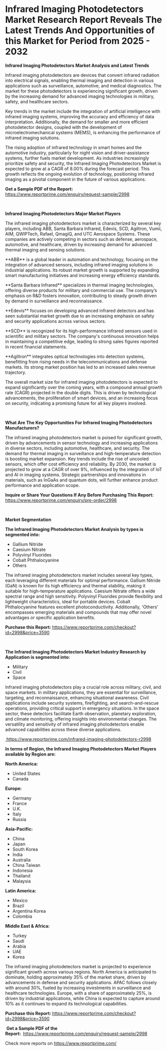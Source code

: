 <p><h1>Infrared Imaging Photodetectors Market Research Report Reveals The Latest Trends And Opportunities of this Market for Period from 2025 - 2032</h1></p><p><strong>Infrared Imaging Photodetectors Market Analysis and Latest Trends</strong></p>
<p><p>Infrared imaging photodetectors are devices that convert infrared radiation into electrical signals, enabling thermal imaging and detection in various applications such as surveillance, automotive, and medical diagnostics. The market for these photodetectors is experiencing significant growth, driven by the increasing demand for advanced imaging technologies in military, safety, and healthcare sectors. </p><p>Key trends in the market include the integration of artificial intelligence with infrared imaging systems, improving the accuracy and efficiency of data interpretation. Additionally, the demand for smaller and more efficient photodetector designs, coupled with the development of microelectromechanical systems (MEMS), is enhancing the performance of infrared imaging solutions.</p><p>The rising adoption of infrared technology in smart homes and the automotive industry, particularly for night vision and driver-assistance systems, further fuels market development. As industries increasingly prioritize safety and security, the Infrared Imaging Photodetectors Market is expected to grow at a CAGR of 8.00% during the forecast period. This growth reflects the ongoing evolution of technology, positioning infrared imaging as a pivotal component in the future of various applications.</p></p>
<p><strong>Get a Sample PDF of the Report:&nbsp;</strong> <a href="https://www.reportprime.com/enquiry/request-sample/2998?utm_campaign=1835&utm_medium=2&utm_source=Github&utm_content=ia&utm_term=18032025&utm_id=infrared-imaging-photodetectors">https://www.reportprime.com/enquiry/request-sample/2998</a></p>
<p>&nbsp;</p>
<p><strong>Infrared Imaging Photodetectors Major Market Players</strong></p>
<p><p>The infrared imaging photodetectors market is characterized by several key players, including ABB, Santa Barbara Infrared, Edevis, SCD, Agiltron, Vumii, AIM, QWIPTech, Rafael, QmagiQ, and UTC Aerospace Systems. These companies are actively competing in sectors such as defense, aerospace, automotive, and healthcare, driven by increasing demand for advanced thermal imaging and sensing solutions.</p><p>**ABB** is a global leader in automation and technology, focusing on the integration of advanced sensors, including infrared imaging solutions in industrial applications. Its robust market growth is supported by expanding smart manufacturing initiatives and increasing energy efficiency standards.</p><p>**Santa Barbara Infrared** specializes in thermal imaging technologies, offering diverse products for military and commercial use. The company’s emphasis on R&D fosters innovation, contributing to steady growth driven by demand in surveillance and reconnaissance.</p><p>**Edevis** focuses on developing advanced infrared detectors and has seen substantial market growth due to an increasing emphasis on safety and security applications across various sectors. </p><p>**SCD** is recognized for its high-performance infrared sensors used in scientific and military sectors. The company's continuous innovation helps in maintaining a competitive edge, leading to strong sales figures reported in recent financial statements.</p><p>**Agiltron** integrates optical technologies into detection systems, benefitting from rising needs in the telecommunications and defense markets. Its strong market position has led to an increased sales revenue trajectory.</p><p>The overall market size for infrared imaging photodetectors is expected to expand significantly over the coming years, with a compound annual growth rate (CAGR) projected in the double digits. This is driven by technological advancements, the proliferation of smart devices, and an increasing focus on security, indicating a promising future for all key players involved.</p></p>
<p>&nbsp;</p>
<p><strong>What Are The Key Opportunities For Infrared Imaging Photodetectors Manufacturers?</strong></p>
<p><p>The infrared imaging photodetectors market is poised for significant growth, driven by advancements in sensor technology and increasing applications in diverse sectors, including automotive, healthcare, and security. The demand for thermal imaging in surveillance and high-temperature detection is boosting market expansion. Key trends include the rise of uncooled sensors, which offer cost efficiency and reliability. By 2030, the market is projected to grow at a CAGR of over 9%, influenced by the integration of IoT and AI in imaging systems. Strategic partnerships and innovations in materials, such as InGaAs and quantum dots, will further enhance product performance and application scope.</p></p>
<p><strong>Inquire or Share Your Questions If Any Before Purchasing This Report:</strong> <a href="https://www.reportprime.com/enquiry/pre-order/2998?utm_campaign=1835&utm_medium=2&utm_source=Github&utm_content=ia&utm_term=18032025&utm_id=infrared-imaging-photodetectors">https://www.reportprime.com/enquiry/pre-order/2998</a></p>
<p>&nbsp;</p>
<p><strong>Market Segmentation</strong></p>
<p><strong>The Infrared Imaging Photodetectors Market Analysis by types is segmented into:</strong></p>
<p><ul><li>Gallium Nitride</li><li>Caesium Nitrate</li><li>Polyvinyl Fluorides</li><li>Cobalt Phthalocyanine</li><li>Others</li></ul></p>
<p><p>The infrared imaging photodetectors market includes several key types, each leveraging different materials for optimal performance. Gallium Nitride (GaN) is known for its high efficiency and thermal stability, making it suitable for high-temperature applications. Caesium Nitrate offers a wide spectral range and high sensitivity. Polyvinyl Fluorides provide flexibility and lightweight characteristics, ideal for portable devices. Cobalt Phthalocyanine features excellent photoconductivity. Additionally, 'Others' encompasses emerging materials and compounds that may offer novel advantages or specific application benefits.</p></p>
<p><strong>Purchase this Report:&nbsp;</strong><a href="https://www.reportprime.com/checkout?id=2998&price=3590&utm_campaign=1835&utm_medium=2&utm_source=Github&utm_content=ia&utm_term=18032025&utm_id=infrared-imaging-photodetectors">https://www.reportprime.com/checkout?id=2998&price=3590</a></p>
<p>&nbsp;</p>
<p><strong>The Infrared Imaging Photodetectors Market Industry Research by Application is segmented into:</strong></p>
<p><ul><li>Military</li><li>Civil</li><li>Space</li></ul></p>
<p><p>Infrared imaging photodetectors play a crucial role across military, civil, and space markets. In military applications, they are essential for surveillance, targeting, and reconnaissance, enhancing situational awareness. Civil applications include security systems, firefighting, and search-and-rescue operations, providing critical support in emergency situations. In the space sector, these detectors facilitate Earth observation, planetary exploration, and climate monitoring, offering insights into environmental changes. The versatility and sensitivity of infrared imaging photodetectors enable advanced capabilities across these diverse applications.</p></p>
<p><a href="https://www.reportprime.com/infrared-imaging-photodetectors-r2998?utm_campaign=1835&utm_medium=2&utm_source=Github&utm_content=ia&utm_term=18032025&utm_id=infrared-imaging-photodetectors">&nbsp;https://www.reportprime.com/infrared-imaging-photodetectors-r2998</a></p>
<p><strong>In terms of Region, the Infrared Imaging Photodetectors Market Players available by Region are:</strong></p>
<p>
    <p> <strong> North America: </strong>
        <ul>
            <li>United States</li>
            <li>Canada</li>
        </ul>
        </p> 
    <p> <strong> Europe: </strong>
        <ul>
            <li>Germany</li>
            <li>France</li>
            <li>U.K.</li>
            <li>Italy</li>
            <li>Russia</li>
        </ul>
        </p> 
    <p> <strong> Asia-Pacific: </strong>
        <ul>
            <li>China</li>
            <li>Japan</li>
            <li>South Korea</li>
            <li>India</li>
            <li>Australia</li>
            <li>China Taiwan</li>
            <li>Indonesia</li>
            <li>Thailand</li>
            <li>Malaysia</li>
        </ul>
        </p> 
    <p> <strong> Latin America: </strong>
        <ul>
            <li>Mexico</li>
            <li>Brazil</li>
            <li>Argentina Korea</li>
            <li>Colombia</li>
        </ul>
        </p> 
    <p> <strong> Middle East & Africa: </strong>
        <ul>
            <li>Turkey</li>
            <li>Saudi</li>
            <li>Arabia</li>
            <li>UAE</li>
            <li>Korea</li>
        </ul>
    </p>
    </p>
<p><p>The infrared imaging photodetectors market is projected to experience significant growth across various regions. North America is anticipated to dominate, holding approximately 35% of the market share, driven by advancements in defense and security applications. APAC follows closely with around 30%, fueled by increasing investments in surveillance and healthcare technologies. Europe, with a share of approximately 25%, is driven by industrial applications, while China is expected to capture around 10% as it continues to expand its technological capabilities.</p></p>
<p><strong>Purchase this Report: </strong><a href="https://www.reportprime.com/checkout?id=2998&price=3590&utm_campaign=1835&utm_medium=2&utm_source=Github&utm_content=ia&utm_term=18032025&utm_id=infrared-imaging-photodetectors">https://www.reportprime.com/checkout?id=2998&price=3590</a></p>
<p>&nbsp;<strong>Get a Sample PDF of the Report:&nbsp;&nbsp;</strong><a href="https://www.reportprime.com/enquiry/request-sample/2998?utm_campaign=1835&utm_medium=2&utm_source=Github&utm_content=ia&utm_term=18032025&utm_id=infrared-imaging-photodetectors">https://www.reportprime.com/enquiry/request-sample/2998</a></p>
<p><strong></strong></p>
<p>Check more reports on <a href="https://www.reportprime.com/?utm_campaign=1835&utm_medium=2&utm_source=Github&utm_content=ia&utm_term=18032025&utm_id=infrared-imaging-photodetectors">https://www.reportprime.com/</a></p>